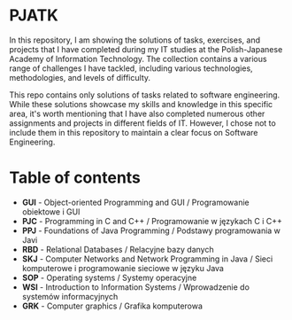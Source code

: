 # PJATK

In this repository, I am showing the solutions of tasks, exercises, and projects that I have completed during my IT studies at the Polish-Japanese Academy of Information Technology. The collection contains a various range of challenges I have tackled, including various technologies, methodologies, and levels of difficulty.

This repo contains only solutions of tasks related to software engineering. While these solutions showcase my skills and knowledge in this specific area, it's worth mentioning that I have also completed numerous other assignments and projects in different fields of IT. However, I chose not to include them in this repository to maintain a clear focus on Software Engineering.


# Table of contents

- **GUI** - Object-oriented Programming and GUI / Programowanie obiektowe i GUI
- **PJC** - Programming in C and C++ / Programowanie w językach C i C++
- **PPJ** - Foundations of Java Programming / Podstawy programowania w Javi
- **RBD** - Relational Databases / Relacyjne bazy danych
- **SKJ** - Computer Networks and Network Programming in Java / Sieci komputerowe i programowanie sieciowe w języku Java
- **SOP** - Operating systems / Systemy operacyjne
- **WSI** - Introduction to Information Systems / Wprowadzenie do systemów informacyjnych
- **GRK** - Computer graphics / Grafika komputerowa




